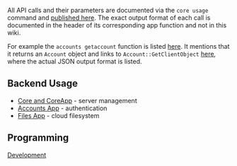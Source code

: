 All API calls and their parameters are documented via the `core usage` command and [published here](https://irondrive.github.io/andromeda-server-docs/USAGE.txt).  The exact output format of each call is documented in the header of its corresponding app function and not in this wiki.  

For example the `accounts getaccount` function is listed [here](https://irondrive.github.io/andromeda-server-docs/doctum_build/Andromeda/Apps/Accounts/AccountsApp.html#method_GetAccount). It mentions that it returns an `Account` object and links to `Account::GetClientObject` [here](https://irondrive.github.io/andromeda-server-docs/doctum_build/Andromeda/Apps/Accounts/Account.html#method_GetClientObject), where the actual JSON output format is listed.

## Backend Usage
* [Core and CoreApp](Core-and-CoreApp.md) - server management
* [Accounts App](Accounts-App.md) - authentication
* [Files App](Files-App.md) - cloud filesystem

## Programming
[Development](Development.md)
